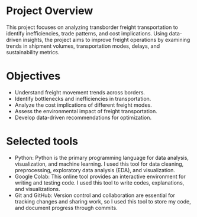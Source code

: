 # Project Overview
This project focuses on analyzing transborder freight transportation to identify inefficiencies, trade patterns, and cost implications. Using data-driven insights, the project aims to improve freight operations by examining trends in shipment volumes, transportation modes, delays, and sustainability metrics.

# Objectives
- Understand freight movement trends across borders.
- Identify bottlenecks and inefficiencies in transportation.
- Analyze the cost implications of different freight modes.
- Assess the environmental impact of freight transportation.
- Develop data-driven recommendations for optimization.

# Selected tools
- Python: Python is the primary programming language for data analysis, visualization, and machine learning. I used this tool for data cleaning, preprocessing, exploratory data analysis (EDA), and visualization.
- Google Colab: This online tool provides an interactive environment for writing and testing code. I used this tool to write codes, explanations, and visualizations.
- Git and GitHub: Version control and collaboration are essential for tracking changes and sharing work, so I used this tool to store my code, and document progress through commits.
